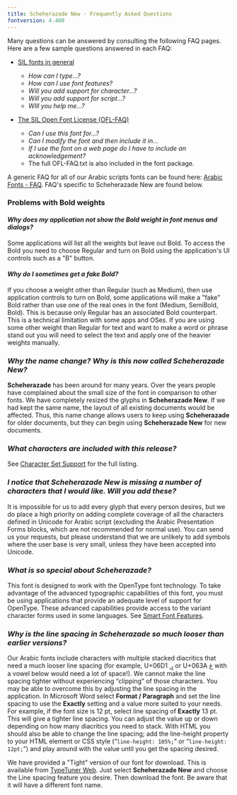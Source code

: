 ```yaml
---
title: Scheherazade New - Frequently Asked Questions
fontversion: 4.400
---
```


Many questions can be answered by consulting the following FAQ pages. Here are a few sample questions answered in each FAQ:

- [SIL fonts in general](https://software.sil.org/fonts/faq)
    - *How can I type...?*
    - *How can I use font features?*
    - *Will you add support for character...?*
    - *Will you add support for script...?*
    - *WIll you help me...?*

- [The SIL Open Font License (OFL-FAQ)](https://openfontlicense.org/ofl-faq/)
    - *Can I use this font for...?*
    - *Can I modify the font and then include it in...*
    - *If I use the font on a web page do I have to include an acknowledgement?*
    - The full OFL-FAQ.txt is also included in the font package.

A generic FAQ for all of our Arabic scripts fonts can be found here: [Arabic Fonts - FAQ](https://software.sil.org/arabicfonts/support/faq/). FAQ's specific to Scheherazade New are found below.

### Problems with Bold weights

#### *Why does my application not show the Bold weight in font menus and dialogs?*

Some applications will list all the weights but leave out Bold. To access the Bold you need to choose Regular and turn on Bold using the application's UI controls such as a "B" button.

#### *Why do I sometimes get a fake Bold?*

If you choose a weight other than Regular (such as Medium), then use application controls to turn on Bold, some applications will make a "fake" Bold rather than use one of the real ones in the font (Medium, SemiBold, Bold). This is because only Regular has an associated Bold counterpart. This is a technical limitation with some apps and OSes. If you are using some other weight than Regular for text and want to make a word or phrase stand out you will need to select the text and apply one of the heavier weights manually. 

### *Why the name change? Why is this now called Scheherazade New?*

**Scheherazade** has been around for many years. Over the years people have complained about the small size of the font in comparison to other fonts. We have completely resized the glyphs in **Scheherazade New**. If we had kept the same name, the layout of all existing documents would be affected. Thus, this name change allows users to keep using **Scheherazade** for older documents, but they can begin using **Scheherazade New** for new documents.

### *What characters are included with this release?*

See [Character Set Support](charset.md) for the full listing.

### *I notice that Scheherazade New is missing a number of characters that I would like. Will you add these?*

It is impossible for us to add every glyph that every person desires, but we do place a high priority on adding complete coverage of all the characters defined in Unicode for Arabic script (excluding the Arabic Presentation Forms blocks, which are not recommended for normal use). You can send us your requests, but please understand that we are unlikely to add symbols where the user base is very small, unless they have been accepted into Unicode.

### *What is so special about Scheherazade?*

This font is designed to work with the OpenType font technology. To take advantage of the advanced typographic capabilities of this font, you must be using applications that provide an adequate level of support for OpenType. These advanced capabilities provide access to the variant character forms used in some languages. See [Smart Font Features](features.md).

### *Why is the line spacing in Scheherazade so much looser than earlier versions?*

Our Arabic fonts include characters with multiple stacked diacritics that need a much looser line spacing (for example, U+06D1 ۑ  or U+063A غ with a vowel below would need a lot of space!). We cannot make the line spacing tighter without experiencing “clipping” of those characters. You may be able to overcome this by adjusting the line spacing in the application. In Microsoft Word select **Format / Paragraph** and set the line spacing to use the **Exactly** setting and a value more suited to your needs. For example, if the font size is 12 pt, select line spacing of **Exactly** 13 pt. This will give a tighter line spacing. You can adjust the value up or down depending on how many diacritics you need to stack. With HTML you should also be able to change the line spacing; add the line-height property to your HTML element or CSS style (“<code>line-height: 105%;</code>” or “<code>line-height: 12pt;</code>”) and play around with the value until you get the spacing desired.

We have provided a "Tight" version of our font for download. This is available from [TypeTuner Web](https://typetunerweb.languagetechnology.org/ttw/fonts2go.cgi). Just select **Scheherazade New** and choose the Line spacing feature you desire. Then download the font. Be aware that it will have a different font name.

